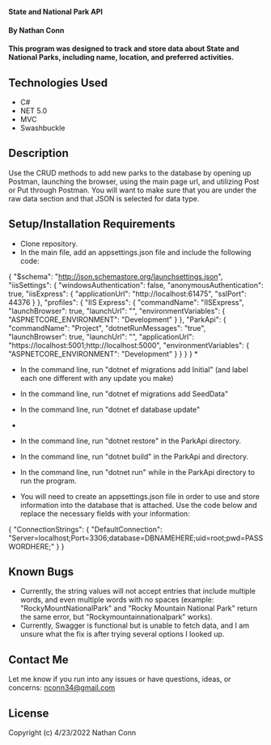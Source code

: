 **State and National Park API**

#### By **Nathan Conn**

#### This program was designed to track and store data about State and National Parks, including name, location, and preferred activities.


## Technologies Used

* C#
* NET 5.0
* MVC
* Swashbuckle



## Description

Use the CRUD methods to add new parks to the database by opening up Postman, launching the browser, using the main page url, and utilizing Post or Put through Postman. You will want to make sure that you are under the raw data section and that JSON is selected for data type.

## Setup/Installation Requirements

* Clone repository.
* In the main file, add an appsettings.json file and include the following code:

{
  "$schema": "http://json.schemastore.org/launchsettings.json",
  "iisSettings": {
    "windowsAuthentication": false,
    "anonymousAuthentication": true,
    "iisExpress": {
      "applicationUrl": "http://localhost:61475",
      "sslPort": 44376
    }
  },
  "profiles": {
    "IIS Express": {
      "commandName": "IISExpress",
      "launchBrowser": true,
      "launchUrl": "",
      "environmentVariables": {
        "ASPNETCORE_ENVIRONMENT": "Development"
      }
    },
    "ParkApi": {
      "commandName": "Project",
      "dotnetRunMessages": "true",
      "launchBrowser": true,
      "launchUrl": "",
      "applicationUrl": "https://localhost:5001;http://localhost:5000",
      "environmentVariables": {
        "ASPNETCORE_ENVIRONMENT": "Development"
      }
    }
  }
}
* 

* In the command line, run "dotnet ef migrations add Initial" (and label each one different with any update you make)
* In the command line, run "dotnet ef migrations add SeedData"
* In the command line, run "dotnet ef database update"

* 
* In the command line, run "dotnet restore" in the ParkApi directory.
* In the command line, run "dotnet build" in  the ParkApi and directory.
* In the command line, run "dotnet run" while in the ParkApi directory to run the program.
* You will need to create an appsettings.json file in order to use and store information into the database that is attached. Use the code below and replace the necessary fields with your information:

{
    "ConnectionStrings": {
        "DefaultConnection": "Server=localhost;Port=3306;database=DBNAMEHERE;uid=root;pwd=PASSWORDHERE;"
    }
}


## Known Bugs

* Currently, the string values will not accept entries that include multiple words, and even multiple words with no spaces (example: "RockyMountNationalPark" and "Rocky Mountain National Park" return the same error, but "Rockymountainnationalpark" works). 
* Currently, Swagger is functional but is unable to fetch data, and I am unsure what the fix is after trying several options I looked up. 

## Contact Me

Let me know if you run into any issues or have questions, ideas, or concerns:
nconn34@gmail.com

## License

Copyright (c) 4/23/2022 Nathan Conn